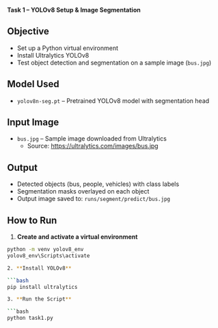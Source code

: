 **Task 1 – YOLOv8 Setup & Image Segmentation**

## Objective
- Set up a Python virtual environment
- Install Ultralytics YOLOv8
- Test object detection and segmentation on a sample image (`bus.jpg`)

## Model Used
- `yolov8n-seg.pt` – Pretrained YOLOv8 model with segmentation head

## Input Image
- `bus.jpg` – Sample image downloaded from Ultralytics
  - Source: https://ultralytics.com/images/bus.jpg

## Output
- Detected objects (bus, people, vehicles) with class labels
- Segmentation masks overlayed on each object
- Output image saved to: `runs/segment/predict/bus.jpg`

## How to Run

1. **Create and activate a virtual environment**
```bash
python -m venv yolov8_env
yolov8_env\Scripts\activate

2. **Install YOLOv8**

```bash
pip install ultralytics

3. **Run the Script**

```bash
python task1.py
